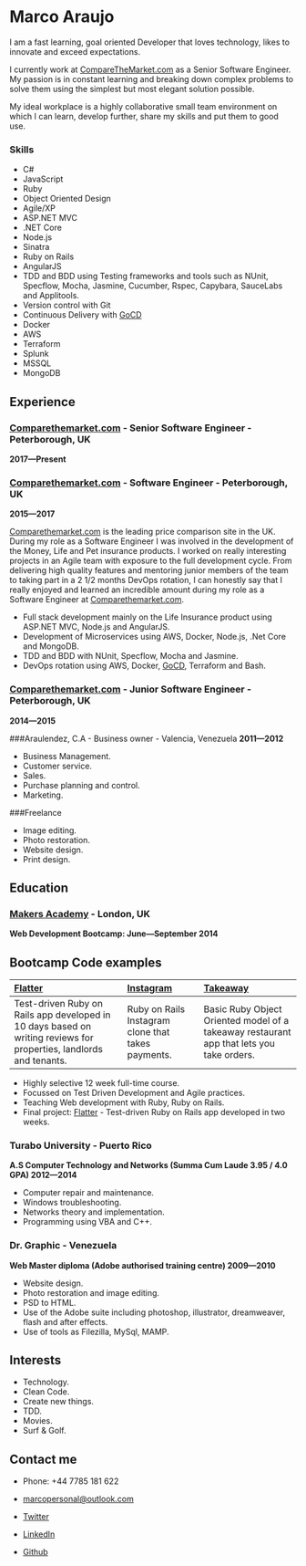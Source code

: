 Marco Araujo
=========

I am a fast learning, goal oriented Developer that loves technology, likes to innovate and exceed expectations.

I currently work at [CompareTheMarket.com] as a Senior Software Engineer. My passion is in constant learning and breaking down complex problems to solve them using the simplest but most elegant solution possible.

My ideal workplace is a highly collaborative small team environment on which I can learn, develop further, share my skills and put them to good use.

### Skills

  - C#
  - JavaScript
  - Ruby
  - Object­ Oriented Design
  - Agile/XP
  - ASP.NET MVC
  - .NET Core
  - Node.js
  - Sinatra
  - Ruby on Rails
  - AngularJS
  - TDD and BDD using Testing frameworks and tools such as NUnit, Specflow, Mocha, Jasmine, Cucumber, Rspec, Capybara, SauceLabs and Applitools.
  - Version control with Git
  - Continuous Delivery with [GoCD]
  - Docker
  - AWS
  - Terraform
  - Splunk
  - MSSQL
  - MongoDB

Experience
----------

### [Comparethemarket.com] - Senior Software Engineer - Peterborough, UK
**2017&mdash;Present**

### [Comparethemarket.com] - Software Engineer - Peterborough, UK
**2015&mdash;2017**

[Comparethemarket.com] is the leading price comparison site in the UK. During my role as a Software Engineer I was involved in the development of the Money, Life and Pet insurance products. I worked on really interesting projects in an Agile team with exposure to the full development cycle. From delivering high quality features and mentoring junior members of the team to taking part in a 2 1/2 months DevOps rotation, I can honestly say that I really enjoyed and learned an incredible amount during my role as a Software Engineer at [Comparethemarket.com].

- Full stack development mainly on the Life Insurance product using ASP.NET MVC, Node.js and AngularJS.
- Development of Microservices using AWS, Docker, Node.js, .Net Core and MongoDB.
- TDD and BDD with NUnit, Specflow, Mocha and Jasmine.
- DevOps rotation using AWS, Docker, [GoCD], Terraform and Bash.

### [Comparethemarket.com] - Junior Software Engineer - Peterborough, UK
**2014&mdash;2015**

###Araulendez, C.A - Business owner - Valencia, Venezuela
**2011&mdash;2012**
- Business Management.
- Customer service.
- Sales.
- Purchase planning and control.
- Marketing.

###Freelance

- Image editing.
- Photo restoration.
- Website design.
- Print design.

Education
----------

### [Makers Academy] - London, UK
**Web Development Bootcamp: June&mdash;September 2014**


Bootcamp Code examples
-------------

| [Flatter] | [Instagram] | [Takeaway] |
|:--------- |:----------- |:---------- |
| Test-driven Ruby on Rails app developed in 10 days based on writing reviews for properties, landlords and tenants.| Ruby on Rails Instagram clone that takes payments. | Basic Ruby Object Oriented model of a takeaway restaurant app that lets you take orders. |

- Highly selective 12 week full-time course.
- Focussed on Test Driven Development and Agile practices.
- Teaching Web development with Ruby, Ruby on Rails.
- Final project: [Flatter] - Test-driven Ruby on Rails app developed in two weeks.

### Turabo University - Puerto Rico
**A.S Computer Technology and Networks (Summa Cum Laude 3.95 / 4.0 GPA) 2012&mdash;2014**

- Computer repair and maintenance.
- Windows troubleshooting.
- Networks theory and implementation.
- Programming using VBA and C++.

### Dr. Graphic - Venezuela
**Web Master diploma (Adobe authorised training centre) 2009&mdash;2010**

- Website design.
- Photo restoration and image editing.
- PSD to HTML.
- Use of the Adobe suite including photoshop, illustrator, dreamweaver, flash and after effects.
- Use of tools as Filezilla, MySql, MAMP.

Interests
---------

- Technology.
- Clean Code.
- Create new things.
- TDD.
- Movies.
- Surf & Golf.



Contact me
----------

- Phone: +44 7785 181 622
- [marcopersonal@outlook.com]
- [Twitter]
- [LinkedIn]
- [Github]

  [Comparethemarket.com]:https://www.comparethemarket.com
  [Instagram]:https://github.com/marcoaam/instagram
  [Takeaway]:https://github.com/marcoaam/Takeaway-App
  [Flatter]:https://github.com/marcoaam/final-project

  [Makers Academy]:http://www.makersacademy.com
  [marcopersonal@outlook.com]: mailto:marcopersonal@outlook.com
  [GitHub]:https://github.com/marcoaam
  [LinkedIn]:http://uk.linkedin.com/in/marcoaam/
  [Twitter]:http://twitter.com/marco_web

  [GoCD]:https://www.gocd.org/
